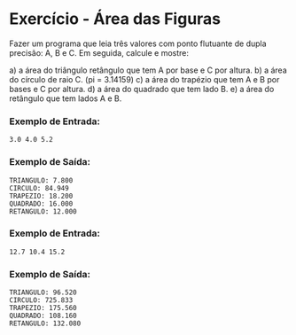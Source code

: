 # Exercício - Área das Figuras

Fazer um programa que leia três valores com ponto flutuante de dupla precisão: A, B e C. Em seguida, calcule e mostre:

a) a área do triângulo retângulo que tem A por base e C por altura.
b) a área do círculo de raio C. (pi = 3.14159)
c) a área do trapézio que tem A e B por bases e C por altura.
d) a área do quadrado que tem lado B.
e) a área do retângulo que tem lados A e B.

### Exemplo de Entrada:

```
3.0 4.0 5.2
```

### Exemplo de Saída:

```
TRIANGULO: 7.800
CIRCULO: 84.949
TRAPEZIO: 18.200
QUADRADO: 16.000
RETANGULO: 12.000
```

### Exemplo de Entrada:

```
12.7 10.4 15.2
```

### Exemplo de Saída:

```
TRIANGULO: 96.520
CIRCULO: 725.833
TRAPEZIO: 175.560
QUADRADO: 108.160
RETANGULO: 132.080
```
